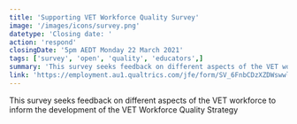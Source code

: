```yaml
---
title: 'Supporting VET Workforce Quality Survey'
image: '/images/icons/survey.png'
datetype: 'Closing date: '
action: 'respond'
closingDate: '5pm AEDT Monday 22 March 2021'
tags: ['survey', 'open', 'quality', 'educators',]
summary: 'This survey seeks feedback on different aspects of the VET workforce to inform the development of the VET Workforce Quality Strategy.'
link: 'https://employment.au1.qualtrics.com/jfe/form/SV_6FnbCDzXZDWswwl'
---
```

This survey seeks feedback on different aspects of the VET workforce to inform the development of the VET Workforce Quality Strategy



